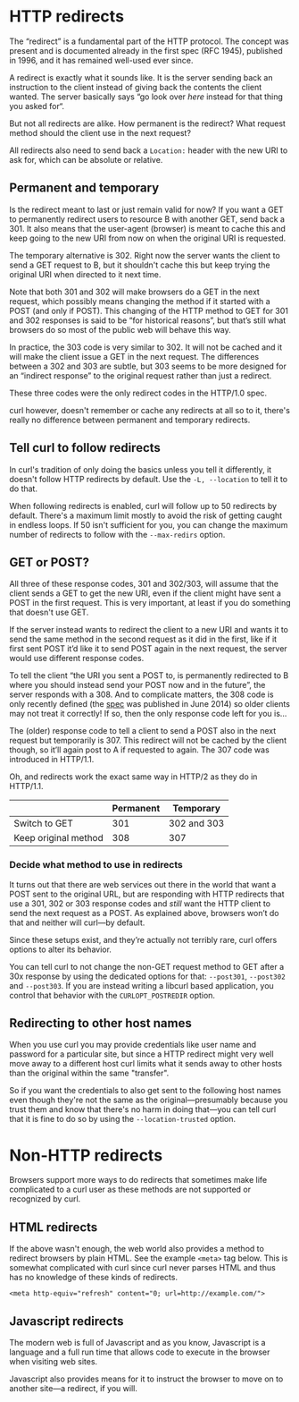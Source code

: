 # HTTP redirects

The “redirect” is a fundamental part of the HTTP protocol. The concept was
present and is documented already in the first spec (RFC 1945), published in
1996, and it has remained well-used ever since.

A redirect is exactly what it sounds like. It is the server sending back an
instruction to the client instead of giving back the contents the client
wanted. The server basically says “go look over *here* instead for that thing
you asked for“.

But not all redirects are alike. How permanent is the redirect? What request
method should the client use in the next request?

All redirects also need to send back a `Location:` header with the new URI to
ask for, which can be absolute or relative.

## Permanent and temporary

Is the redirect meant to last or just remain valid for now? If you want a GET to
permanently redirect users to resource B with another GET, send
back a 301. It also means that the user-agent (browser) is meant to cache this
and keep going to the new URI from now on when the original URI is requested.

The temporary alternative is 302. Right now the server wants the client to
send a GET request to B, but it shouldn't cache this but keep trying the
original URI when directed to it next time.

Note that both 301 and 302 will make browsers do a GET in the next request,
which possibly means changing the method if it started with a POST (and only if
POST). This changing of the HTTP method to GET for 301 and 302 responses is
said to be “for historical reasons”, but that’s still what browsers do so most
of the public web will behave this way.

In practice, the 303 code is very similar to 302. It will not be cached and it
will make the client issue a GET in the next request. The differences between
a 302 and 303 are subtle, but 303 seems to be more designed for an “indirect
response” to the original request rather than just a redirect.

These three codes were the only redirect codes in the HTTP/1.0 spec.

curl however, doesn't remember or cache any redirects at all so to it, there's
really no difference between permanent and temporary redirects.

## Tell curl to follow redirects

In curl's tradition of only doing the basics unless you tell it differently,
it doesn't follow HTTP redirects by default. Use the `-L, --location` to tell
it to do that.

When following redirects is enabled, curl will follow up to 50 redirects by
default. There's a maximum limit mostly to avoid the risk of getting
caught in endless loops. If 50 isn't sufficient for you, you can change the
maximum number of redirects to follow with the `--max-redirs` option.

## GET or POST?

All three of these response codes, 301 and 302/303, will assume that the
client sends a GET to get the new URI, even if the client might have sent a POST
in the first request. This is very important, at least if you do something
that doesn't use GET.

If the server instead wants to redirect the client to a new URI and wants it
to send the same method in the second request as it did in the first, like if
it first sent POST it’d like it to send POST again in the next request, the
server would use different response codes.

To tell the client “the URI you sent a POST to, is permanently redirected to B
where you should instead send your POST now and in the future”, the server
responds with a 308. And to complicate matters, the 308 code is only recently
defined (the [spec](https://tools.ietf.org/html/rfc7238#section-3) was
published in June 2014) so older clients may not treat it correctly! If so,
then the only response code left for you is…

The (older) response code to tell a client to send a POST also in the next
request but temporarily is 307. This redirect will not be cached by the client
though, so it’ll again post to A if requested to again. The 307 code was
introduced in HTTP/1.1.

Oh, and redirects work the exact same way in HTTP/2 as they do in HTTP/1.1.

|                     |Permanent | Temporary   |
|---------------------|----------|-------------|
|Switch to GET        | 301      | 302 and 303 |
|Keep original method | 308      | 307         |

### Decide what method to use in redirects

It turns out that there are web services out there in the world that want a
POST sent to the original URL, but are responding with HTTP redirects that use
a 301, 302 or 303 response codes and *still* want the HTTP client to send the
next request as a POST. As explained above, browsers won’t do that and neither
will curl—by default.

Since these setups exist, and they’re actually not terribly rare, curl offers
options to alter its behavior.

You can tell curl to not change the non-GET request method to GET after a 30x
response by using the dedicated options for that: `--post301`, `--post302` and
`--post303`. If you are instead writing a libcurl based application, you
control that behavior with the `CURLOPT_POSTREDIR` option.

## Redirecting to other host names

When you use curl you may provide credentials like user name and password for
a particular site, but since a HTTP redirect might very well move away to a
different host curl limits what it sends away to other hosts than the original
within the same "transfer".

So if you want the credentials to also get sent to the following host names
even though they're not the same as the original—presumably because you
trust them and know that there's no harm in doing that—you can tell curl that
it is fine to do so by using the `--location-trusted` option.

# Non-HTTP redirects

Browsers support more ways to do redirects that sometimes make life
complicated to a curl user as these methods are not supported or recognized by
curl.

## HTML redirects

If the above wasn't enough, the web world also provides a method to redirect
browsers by plain HTML. See the example `<meta>` tag below. This is somewhat
complicated with curl since curl never parses HTML and thus has no knowledge
of these kinds of redirects.

    <meta http-equiv="refresh" content="0; url=http://example.com/">

## Javascript redirects

The modern web is full of Javascript and as you know, Javascript is a
language and a full run time that allows code to execute in the browser when
visiting web sites.

Javascript also provides means for it to instruct the browser to move on to
another site—a redirect, if you will.
